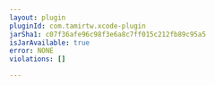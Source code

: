 ```yaml
---
layout: plugin
pluginId: com.tamirtw.xcode-plugin
jarSha1: c07f36afe96c98f3e6a8c7ff015c212fb89c95a5
isJarAvailable: true
error: NONE
violations: []

---
```

